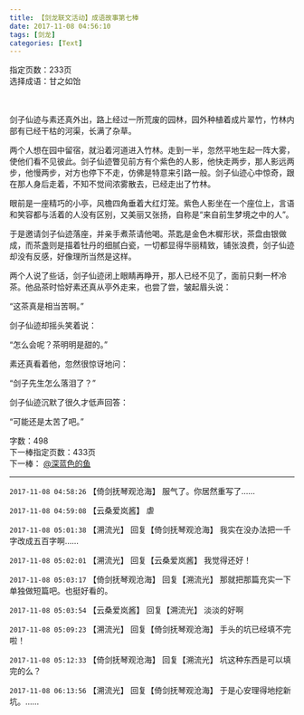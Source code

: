 ```yaml
---
title: 【剑龙联文活动】成语故事第七棒
date: 2017-11-08 04:56:10
tags: [剑龙]
categories: [Text]
---
```


<p dir="ltr"  >指定页数：233页<br />选择成语：甘之如饴<br /><br /><br /></p> 
<p dir="ltr"  >剑子仙迹与素还真外出，路上经过一所荒废的园林，园外种植着成片翠竹，竹林内部有已经干枯的河渠，长满了杂草。</p> 
<p dir="ltr"  >两个人想在园中留宿，就沿着河道进入竹林。走到一半，忽然平地生起一阵大雾，使他们看不见彼此。剑子仙迹瞥见前方有个紫色的人影，他快走两步，那人影远两步，他慢两步，对方也停下不走，仿佛是特意来引路一般。剑子仙迹心中惊奇，跟在那人身后走着，不知不觉间浓雾散去，已经走出了竹林。</p> 
<p dir="ltr"  >眼前是一座精巧的小亭，风檐四角垂着大红灯笼。紫色人影坐在一个座位上，言语和笑容都与活着的人没有区别，又美丽又张扬，自称是“来自前生梦境之中的人”。</p> 
<p dir="ltr"  >于是邀请剑子仙迹落座，并亲手煮茶请他喝。茶匙是金色木樨形状，茶盘由银做成，而茶盏则是描着牡丹的细腻白瓷，一切都显得华丽精致，铺张浪费，剑子仙迹却没有反感，好像理所当然是这样。</p> 
<p dir="ltr"  >两个人说了些话，剑子仙迹闭上眼睛再睁开，那人已经不见了，面前只剩一杯冷茶。他品茶时恰好素还真从亭外走来，也尝了尝，皱起眉头说：</p> 
<p dir="ltr"  >“这茶真是相当苦啊。”</p> 
<p dir="ltr"  >剑子仙迹却摇头笑着说：</p> 
<p dir="ltr"  >“怎么会呢？茶明明是甜的。”</p> 
<p dir="ltr"  >素还真看着他，忽然很惊讶地问：</p> 
<p dir="ltr"  >“剑子先生怎么落泪了？”</p> 
<p dir="ltr"  >剑子仙迹沉默了很久才低声回答：</p> 
<p dir="ltr"  >“可能还是太苦了吧。”<br /></p> 
<p dir="ltr"  >字数：498<br />下一棒指定页数：433页<br />下一棒： <a target="_blank" loftermentionblogid="513538819" href="http://www.lofter.com/mentionredirect.do?blogId=513538819"  >@深蓝色的鱼</a> </p>

<!-- more -->

---

`2017-11-08 04:58:26` 【倚剑抚琴观沧海】 服气了。你居然重写了……

`2017-11-08 04:59:08` 【云桑爱岚酱】 虐

`2017-11-08 05:01:38` 【溯流光】 回复【倚剑抚琴观沧海】 我实在没办法把一千字改成五百字啊……

`2017-11-08 05:02:01` 【溯流光】 回复【云桑爱岚酱】 我觉得还好！

`2017-11-08 05:03:17` 【倚剑抚琴观沧海】 回复【溯流光】 那就把那篇充实一下单独做短篇吧。也挺好看的。

`2017-11-08 05:03:54` 【云桑爱岚酱】 回复【溯流光】 淡淡的好啊

`2017-11-08 05:09:23` 【溯流光】 回复【倚剑抚琴观沧海】 手头的坑已经填不完啦！

`2017-11-08 05:12:33` 【倚剑抚琴观沧海】 回复【溯流光】 坑这种东西是可以填完的么？

`2017-11-08 06:13:56` 【溯流光】 回复【倚剑抚琴观沧海】 于是心安理得地挖新坑。……
